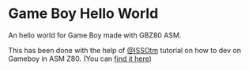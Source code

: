 # Game Boy Hello World

An hello world for Game Boy made with GBZ80 ASM.

This has been done with the help of [@ISSOtm](https://github.com/ISSOtm) tutorial on how to dev on Gameboy in ASM Z80. (You can [find it here](https://eldred.fr/gb-asm-tutorial/index.html))
